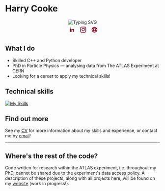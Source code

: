 # Harry Cooke
<p align="center">
<!-- typing banner -->
<img src="https://readme-typing-svg.demolab.com?font=Iosevka&weight=900&size=24&duration=4000&pause=500&color=800020&center=true&vCenter=true&random=false&width=435&height=30&lines=Experienced+C%2B%2B%2FPython+developer;10%2B+years+of+programming+experience;PhD+Particle+Physics" alt="Typing SVG"/>
<br>
<!-- socials -->
<a href="https://www.linkedin.com/in/harry-cooke-5507512a5/"><img width="32px" alt="LinkedIn" title="LinkedIn" src="resources/linkedin.png"/></a>
<a href="https://www.instagram.com/hazza4569/"><img width="32px" alt="Instagram" title="Instagram" src="resources/instagram.png"/></a>
<a href="https://hazza4569.github.io/web-portfolio/"><img width="22px" style="padding: 0 0 5px 7px" alt="Website" title="Website" src="resources/web.png"/></a>
</p>

## What I do

 - Skilled C++ and Python developer
 - PhD in Particle Physics &mdash; analysing data from The ATLAS Experiment at CERN
 - Looking for a career to apply my technical skills!

## Technical skills
[![My Skills](https://skillicons.dev/icons?i=cpp,py,c,bash,js,html,css,cmake,git,linux,latex,vim)](https://skillicons.dev)

## Find out more

See my [CV](https://github.com/Hazza4569/cv/blob/master/cv.pdf) for more information about my skills and experience, or contact me by [email](mailto:hcooke006@aol.com)!

---

## Where's the rest of the code?

Code written for research within the ATLAS experiment, i.e. throughout my PhD, cannot be shared due to the experiment's data access policy. A description of these projects, along with all projects here, will be found on my [website](https://hazza4569.github.io/web-portfolio) (work in progress!).
